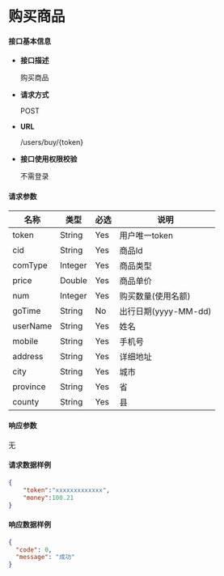 # 购买商品

#### **接口基本信息**

* **接口描述**

  购买商品

* **请求方式**

  POST

* **URL**

  /users/buy/{token}

* **接口使用权限校验**

  不需登录

#### **请求参数**

| 名称 | 类型 | 必选 | 说明 |
| --- | --- | --- | --- |
| token | String | Yes | 用户唯一token |
| cid | String | Yes | 商品Id |
| comType | Integer | Yes | 商品类型 |
| price | Double | Yes | 商品单价 |
| num | Integer | Yes | 购买数量(使用名额) |
| goTime | String | No | 出行日期(yyyy-MM-dd) |
| userName | String | Yes | 姓名 |
| mobile | String | Yes | 手机号 |
| address | String | Yes | 详细地址 |
| city | String | Yes | 城市 |
| province | String | Yes | 省 |
| county | String | Yes | 县 |

#### **响应参数**

无



#### **请求数据样例**

```json
{
    "token":"xxxxxxxxxxxxx",
    "money":100.21
}
```

#### **响应数据样例**

```json
{
  "code": 0,
  "message": "成功"
}
```



